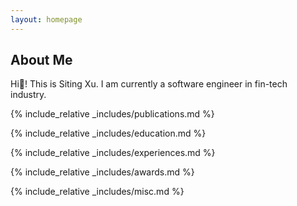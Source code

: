 ```yaml
---
layout: homepage
---
```

<div id="home"></div>

## About Me

Hi🥳! This is Siting Xu. I am currently a software engineer in fin-tech industry. 
<!-- I'm Yunlong Tang (<a id="about-me" href='https://translate.google.com/?sl=auto&tl=en&text=%E5%94%90%E4%BA%91%E9%BE%99'><i class="fa fa-volume-up" aria-hidden="true" style="color:deeppink; font-size:12px;"></i></a>), a first-year Ph.D. student in Computer Science at  [University of Rochester](https://www.rochester.edu/) (UR), advised by [Prof. Chenliang Xu](https://www.cs.rochester.edu/~cxu22/index.html). I obtained B.Eng. (2019-2023) in  Intelligence Science & Technology from [Southern University of Science and Technology](https://www.sustech.edu.cn/en/) (SUSTech), advised by [Prof. Feng Zheng](https://scholar.google.com/citations?user=PcmyXHMAAAAJ). 
I was a research intern at [Tencent](https://www.tencent.com/) Data Platform, worked with Ms. Qin Lin and [Dr. Wenhao Jiang](https://scholar.google.com/citations?user=rAlT64IAAAAJ). -->

<!-- My recent research mainly lies in **Multimodal Learning** and **Video Understanding**. I also have a keen interest in AI-Agents. <span style="color:deeppink;">I am actively looking for any collaboration. Please feel free to contact me!</span> -->
<!-- I am actively seeking research internships for Summer 2024. Please feel free to message me if you are interested. -->
<!-- ## Research Interests -->

<!-- - **Computer Vision:** image recognition, image generation, video captioning
- **Machine Learning:** meta-learning, incremental learning, transfer learning -->

<!-- {% include_relative _includes/news.md %} -->

{% include_relative _includes/publications.md %}

{% include_relative _includes/education.md %}

{% include_relative _includes/experiences.md %}

{% include_relative _includes/awards.md %}

<!-- {% include_relative _includes/services.md %} -->

{% include_relative _includes/misc.md %}


